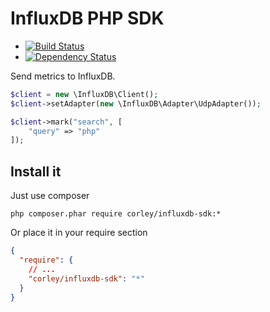# InfluxDB PHP SDK

 * [![Build Status](https://travis-ci.org/corley/influxdb-php-sdk.svg?branch=master)](https://travis-ci.org/corley/influxdb-php-sdk)
 * [![Dependency Status](https://www.versioneye.com/user/projects/54104e789e1622492d000025/badge.svg?style=flat)](https://www.versioneye.com/user/projects/54104e789e1622492d000025)

Send metrics to InfluxDB.

```php
$client = new \InfluxDB\Client();
$client->setAdapter(new \InfluxDB\Adapter\UdpAdapter());

$client->mark("search", [
    "query" => "php"
]);
```

## Install it

Just use composer

```shell
php composer.phar require corley/influxdb-sdk:*
```

Or place it in your require section

```json
{
  "require": {
    // ...
    "corley/influxdb-sdk": "*"
  }
}
```

